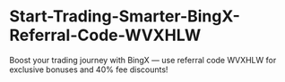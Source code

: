 # Start-Trading-Smarter-BingX-Referral-Code-WVXHLW
Boost your trading journey with BingX — use referral code WVXHLW for exclusive bonuses and 40% fee discounts!
